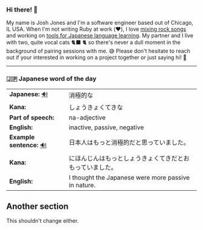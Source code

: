 ### Hi there! 👋

My name is Josh Jones and I'm a software engineer based out of Chicago, IL USA. When I'm not writing Ruby at work (❤️), I love [mixing rock songs](https://www.musiclikeyoumeanit.com/) and working on [tools for Japanese language learning](https://github.com/stars/jhunschejones/lists/japanese-language-learning). My partner and I live with two, quite vocal cats 🐈‍⬛ 🐈  so there's never a dull moment in the background of pairing sessions with me. 😅 Please don't hesitate to reach out if your interested in working on a project together or just saying hi! 👋

---

### 🇯🇵 Japanese word of the day

<!-- START WORD OF THE DAY -->
<table>
  <tr><td><strong>Japanese:</strong> <a href="https://wotd.transparent.com/japanese/2021/words/JPNjp_00091.mp3">🔊</a></td><td>消極的な</td></tr>
  <tr><td><strong>Kana:</strong></td><td>しょうきょくてきな</td></tr>
  <tr><td><strong>Part of speech:</strong></td><td>na-adjective</td></tr>
  <tr><td><strong>English:</strong></td><td>inactive, passive, negative</td></tr>
  <tr><td><strong>Example sentence:</strong> <a href="https://wotd.transparent.com/japanese/2021/sentences/JPNjp_00457.mp3">🔊</a></td><td>日本人はもっと消極的だと思っていました。</td></tr>
  <tr><td><strong>Kana:</strong></td><td>にほんじんはもっとしょうきょくてきだとおもっていました。</td></tr>
  <tr><td><strong>English:</strong></td><td>I thought the Japanese were more passive in nature.</td></tr>
</table>
<!-- END WORD OF THE DAY -->

## Another section
This shouldn't change either.
